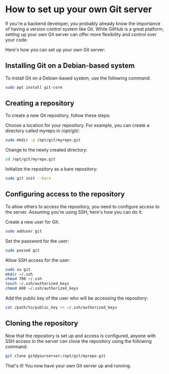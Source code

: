 # How to set up your own Git server

If you're a backend developer, you probably already know the importance of having a version control system like Git. While GitHub is a great platform, setting up your own Git server can offer more flexibility and control over your code.

Here's how you can set up your own Git server:

## Installing Git on a Debian-based system

To install Git on a Debian-based system, use the following command:

```bash
sudo apt install git-core
```

## Creating a repository

To create a new Git repository, follow these steps:

Choose a location for your repository. For example, you can create a directory called myrepo in /opt/git/:

```bash
sudo mkdir -p /opt/git/myrepo.git
```
Change to the newly created directory:

```bash
cd /opt/git/myrepo.git
```

Initialize the repository as a bare repository:

```bash
sudo git init --bare
```

## Configuring access to the repository

To allow others to access the repository, you need to configure access to the server. Assuming you're using SSH, here's how you can do it:

Create a new user for Git:

```bash
sudo adduser git
```
Set the password for the user:

```bash
sudo passwd git
```

Allow SSH access for the user:

```bash
sudo su git
mkdir ~/.ssh
chmod 700 ~/.ssh
touch ~/.ssh/authorized_keys
chmod 600 ~/.ssh/authorized_keys
```

Add the public key of the user who will be accessing the repository:

```bash
cat /path/to/public_key >> ~/.ssh/authorized_keys
```

## Cloning the repository

Now that the repository is set up and access is configured, anyone with SSH access to the server can clone the repository using the following command:

```bash
git clone git@yourserver:/opt/git/myrepo.git
```

That's it! You now have your own Git server up and running.

